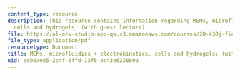```yaml
---
content_type: resource
description: This resource contains information regarding MEMs, microfluidics + electrokinetics,
  cells and hydrogels; (with guest lecture).
file: https://ol-ocw-studio-app-qa.s3.amazonaws.com/courses/20-430j-fields-forces-and-flows-in-biological-systems-fall-2015/eeb0ae852c4f6ffd13f6ec43e622889a_MIT20_430JF15_Lecture22.pdf
file_type: application/pdf
resourcetype: Document
title: MEMs, microfluidics + electrokinetics, cells and hydrogels; (with guest lecture)
uid: eeb0ae85-2c4f-6ffd-13f6-ec43e622889a
---
```

